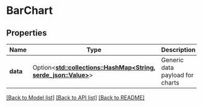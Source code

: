 # BarChart

## Properties

Name | Type | Description | Notes
------------ | ------------- | ------------- | -------------
**data** | Option<[**std::collections::HashMap<String, serde_json::Value>**](serde_json::Value.md)> | Generic data payload for charts | [optional]

[[Back to Model list]](../README.md#documentation-for-models) [[Back to API list]](../README.md#documentation-for-api-endpoints) [[Back to README]](../README.md)


